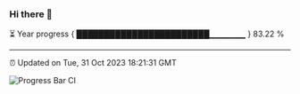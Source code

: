 ### Hi there 👋

⏳ Year progress { ████████████████████████▁▁▁▁▁▁ } 83.22 %

---

⏰ Updated on Tue, 31 Oct 2023 18:21:31 GMT

![Progress Bar CI](https://github.com/ZhaoGui/ZhaoGui/workflows/Progress%20Bar%20CI/badge.svg)
